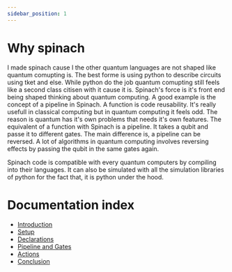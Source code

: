 ```yaml
---
sidebar_position: 1
---
```


# Why spinach
I made spinach cause I the other quantum languages are not shaped like quantum comupting is.
The best forme is using python to describe circuits using tket and else. While python do the job quantum comupting still feels like a second class citisen with it cause it is.
Spinach's force is it's front end being shaped thinking about quantum computing.
A good example is the concept of a pipeline in Spinach. A function is code reusability. It's really usefull in classical computing but in quantum computing it feels odd. The reason is quantum has it's own problems that needs it's own features. The equivalent of a function with Spinach is a pipeline. It takes a qubit and passe it to different gates. The main difference is, a pipeline can be reversed. A lot of algorithms in quantum computing involves reversing effects by passing the qubit in the same gates again.

Spinach code is compatible with every quantum computers by compiling into their languages.
It can also be simulated with all the simulation libraries of python for the fact that, it is python under the hood.

# Documentation index

- [Introduction](intro.md)
- [Setup](setup.md)
- [Declarations](declarations.md)
- [Pipeline and Gates](running.md)
- [Actions](actions.md)
- [Conclusion](conclusion.md)
